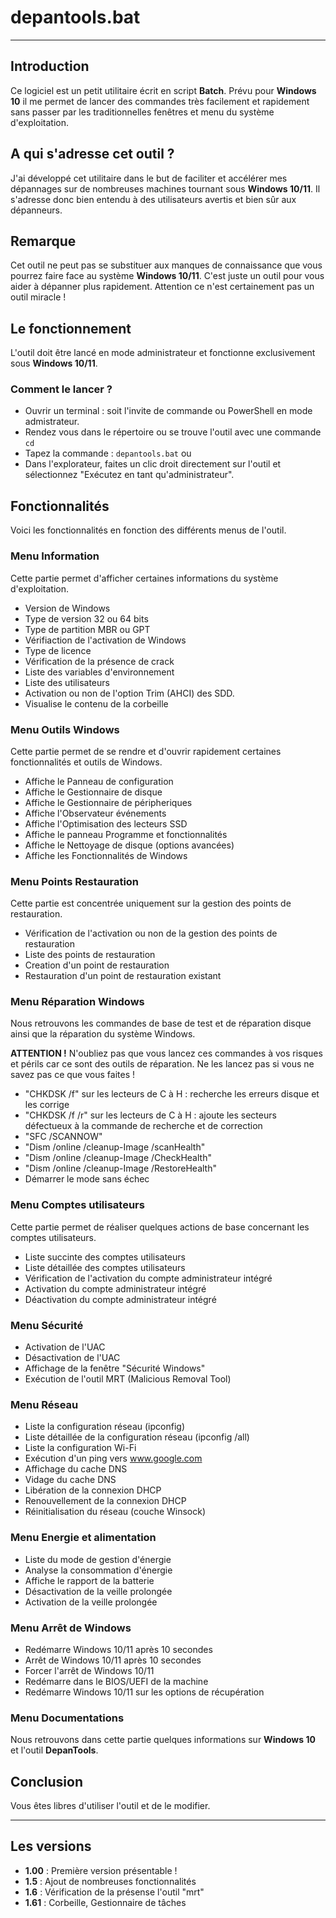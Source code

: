 # depantools.bat

---

## Introduction

Ce logiciel est un petit utilitaire écrit en script **Batch**. Prévu pour **Windows 10** il me permet de lancer des commandes très facilement et rapidement sans passer par les traditionnelles fenêtres et menu du système d'exploitation.

## A qui s'adresse cet outil ?

J'ai développé cet utilitaire dans le but de faciliter et accélérer mes dépannages sur de nombreuses machines tournant sous **Windows 10/11**. Il s'adresse donc bien entendu à des utilisateurs avertis et bien sûr aux dépanneurs.

## Remarque

Cet outil ne peut pas se substituer aux manques de connaissance que vous pourrez faire face au système **Windows 10/11**. C'est juste un outil pour vous aider à dépanner plus rapidement. Attention ce n'est certainement pas un outil miracle !

## Le fonctionnement

L'outil doit être lancé en mode administrateur et fonctionne exclusivement sous **Windows 10/11**.

### Comment le lancer ?

- Ouvrir un terminal : soit l'invite de commande ou PowerShell en mode admistrateur.
- Rendez vous dans le répertoire ou se trouve l'outil avec une commande `cd`
- Tapez la commande : `depantools.bat`
  ou
- Dans l'explorateur, faites un clic droit directement sur l'outil et sélectionnez "Exécutez en tant qu'administrateur".

## Fonctionnalités

Voici les fonctionnalités en fonction des différents menus de l'outil.

### Menu Information

Cette partie permet d'afficher certaines informations du système d'exploitation.

- Version de Windows
- Type de version 32 ou 64 bits
- Type de partition MBR ou GPT
- Vérifiaction de l'activation de Windows
- Type de licence
- Vérification de la présence de crack
- Liste des variables d'environnement
- Liste des utilisateurs
- Activation ou non de l'option Trim (AHCI) des SDD.
- Visualise le contenu de la corbeille

### Menu Outils Windows

Cette partie permet de se rendre et d'ouvrir rapidement certaines fonctionnalités et outils de Windows.

- Affiche le Panneau de configuration
- Affiche le Gestionnaire de disque
- Affiche le Gestionnaire de péripheriques
- Affiche l'Observateur événements
- Affiche l'Optimisation des lecteurs SSD
- Affiche le panneau Programme et fonctionnalités
- Affiche le Nettoyage de disque (options avancées)
- Affiche les Fonctionnalités de Windows

### Menu Points Restauration

Cette partie est concentrée uniquement sur la gestion des points de restauration.

- Vérification de l'activation ou non de la gestion des points de restauration
- Liste des points de restauration
- Creation d'un point de restauration
- Restauration d'un point de restauration existant

### Menu Réparation Windows

Nous retrouvons les commandes de base de test et de réparation disque ainsi que la réparation du système Windows.

**ATTENTION !**
N'oubliez pas que vous lancez ces commandes à vos risques et périls car ce sont des outils de réparation.
Ne les lancez pas si vous ne savez pas ce que vous faites !

- "CHKDSK /f" sur les lecteurs de C à H : recherche les erreurs disque et les corrige
- "CHKDSK /f /r" sur les lecteurs de C à H : ajoute les secteurs défectueux à la commande de recherche et de correction
- "SFC /SCANNOW"
- "Dism /online /cleanup-Image /scanHealth"
- "Dism /online /cleanup-Image /CheckHealth"
- "Dism /online /cleanup-Image /RestoreHealth"
- Démarrer le mode sans échec

### Menu Comptes utilisateurs

Cette partie permet de réaliser quelques actions de base concernant les comptes utilisateurs.

- Liste succinte des comptes utilisateurs
- Liste détaillée des comptes utilisateurs
- Vérification de l'activation du compte administrateur intégré
- Activation du compte administrateur intégré
- Déactivation du compte administrateur intégré

### Menu Sécurité

- Activation de l'UAC
- Désactivation de l'UAC
- Affichage de la fenêtre "Sécurité Windows"
- Exécution de l'outil MRT (Malicious Removal Tool)

### Menu Réseau

- Liste la configuration réseau (ipconfig)
- Liste détaillée de la configuration réseau (ipconfig /all)
- Liste la configuration Wi-Fi
- Exécution d'un ping vers www.google.com
- Affichage du cache DNS
- Vidage du cache DNS
- Libération de la connexion DHCP
- Renouvellement de la connexion DHCP
- Réinitialisation du réseau (couche Winsock)

### Menu Energie et alimentation

- Liste du mode de gestion d'énergie
- Analyse la consommation d'énergie
- Affiche le rapport de la batterie
- Désactivation de la veille prolongée
- Activation de la veille prolongée

### Menu Arrêt de Windows

- Redémarre Windows 10/11 après 10 secondes
- Arrêt de Windows 10/11 après 10 secondes
- Forcer l'arrêt de Windows 10/11
- Redémarre dans le BIOS/UEFI de la machine
- Redémarre Windows 10/11 sur les options de récupération

### Menu Documentations

Nous retrouvons dans cette partie quelques informations sur **Windows 10** et l'outil **DepanTools**.

## Conclusion

Vous êtes libres d'utiliser l'outil et de le modifier.

---

## Les versions

- **1.00** : Première version présentable !
- **1.5** : Ajout de nombreuses fonctionnalités
- **1.6** : Vérification de la présense l'outil "mrt"
- **1.61** : Corbeille, Gestionnaire de tâches
